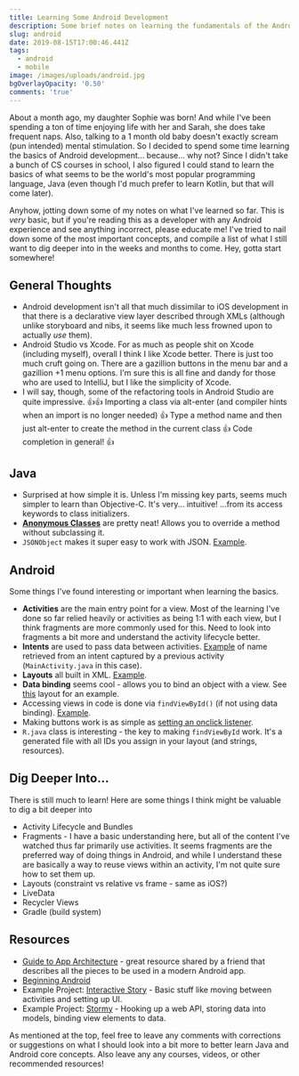 ```yaml
---
title: Learning Some Android Development
description: Some brief notes on learning the fundamentals of the Android platform.
slug: android
date: 2019-08-15T17:00:46.441Z
tags:
  - android
  - mobile
image: /images/uploads/android.jpg
bgOverlayOpacity: '0.50'
comments: 'true'
---
```

About a month ago, my daughter Sophie was born! And while I've been spending a ton of time enjoying life with her and Sarah, she does take frequent naps. Also, talking to a 1 month old baby doesn't exactly scream (pun intended) mental stimulation. So I decided to spend some time learning the basics of Android development... because... why not? Since I didn't take a bunch of CS courses in school, I also figured I could stand to learn the basics of what seems to be the world's most popular programming language, Java (even though I'd much prefer to learn Kotlin, but that will come later).

Anyhow, jotting down some of my notes on what I've learned so far. This is _very_ basic, but if you're reading this as a developer with any Android experience and see anything incorrect, please educate me! I've tried to nail down some of the most important concepts, and compile a list of what I still want to dig deeper into in the weeks and months to come. Hey, gotta start somewhere!

## General Thoughts

* Android development isn't all that much dissimilar to iOS development in that there is a declarative view layer described through XMLs (although unlike storyboard and nibs, it seems like much less frowned upon to actually _use_ them).
* Android Studio vs Xcode. For as much as people shit on Xcode (including myself), overall I think I like Xcode better. There is just too much cruft going on. There are a gazillion buttons in the menu bar and a gazillion +1 menu options. I'm sure this is all fine and dandy for those who are used to IntelliJ, but I like the simplicity of Xcode.
* I will say, though, some of the refactoring tools in Android Studio are quite impressive. 👍👍 Importing a class via alt-enter (and compiler hints when an import is no longer needed) 👍 Type a method name and then just alt-enter to create the method in the current class 👍 Code completion in general! 👍

## Java

* Surprised at how simple it is. Unless I'm missing key parts, seems much simpler to learn than Objective-C. It's very... intuitive! ...from its access keywords to class initializers.
* **[Anonymous Classes](https://docs.oracle.com/javase/tutorial/java/javaOO/anonymousclasses.html)** are pretty neat! Allows you to override a method without subclassing it.
* `JSONObject` makes it super easy to work with JSON. [Example](https://github.com/help-debug-examples/treehouse-stormy/blob/master/app/src/main/java/com/example/stormy/MainActivity.java#L98).

## Android

Some things I've found interesting or important when learning the basics.

* **Activities** are the main entry point for a view. Most of the learning I've done so far relied heavily or activities as being 1:1 with each view, but I think fragments are more commonly used for this. Need to look into fragments a bit more and understand the activity lifecycle better.
* **Intents** are used to pass data between activities. [Example](https://github.com/help-debug-examples/treehouse-interactiveStory/blob/master/app/src/main/java/com/example/interactivestory/ui/StoryActivity.java#L47) of name retrieved from an intent captured by a previous activity (`MainActivity.java` in this case).
* **Layouts** all built in XML. [Example](https://github.com/help-debug-examples/treehouse-interactiveStory/blob/master/app/src/main/res/layout/activity_main.xml).
* **Data binding** seems cool - allows you to bind an object with a view. See [this](https://github.com/help-debug-examples/treehouse-stormy/blob/master/app/src/main/res/layout/activity_main.xml) layout for an example.
* Accessing views in code is done via `findViewById()` (if not using data binding). [Example](https://github.com/help-debug-examples/treehouse-interactiveStory/blob/master/app/src/main/java/com/example/interactivestory/ui/StoryActivity.java#L42).
* Making buttons work is as simple as [setting an onclick listener](https://github.com/help-debug-examples/treehouse-interactiveStory/blob/master/app/src/main/java/com/example/interactivestory/ui/StoryActivity.java#L80).
* `R.java` class is interesting - the key to making `findViewById` work. It's a generated file with all IDs you assign in your layout (and strings, resources).

## Dig Deeper Into...

There is still much to learn! Here are some things I think might be valuable to dig a bit deeper into

* Activity Lifecycle and Bundles
* Fragments - I have a basic understanding here, but all of the content I've watched thus far primarily use activities. It seems fragments are the preferred way of doing things in Android, and while I understand these are basically a way to reuse views within an activity, I'm not quite sure how to set them up.
* Layouts (constraint vs relative vs frame - same as iOS?)
* LiveData
* Recycler Views
* Gradle (build system)

## Resources

* [Guide to App Architecture](https://developer.android.com/jetpack/docs/guide) - great resource shared by a friend that describes all the pieces to be used in a modern Android app.
* [Beginning Android](https://teamtreehouse.com/tracks/beginning-android)
* Example Project: [Interactive Story](https://github.com/help-debug-examples/treehouse-interactiveStory) - Basic stuff like moving between activities and setting up UI.
* Example Project: [Stormy](https://github.com/help-debug-examples/treehouse-stormy) - Hooking up a web API, storing data into models, binding view elements to data.

As mentioned at the top, feel free to leave any comments with corrections or suggestions on what I should look into a bit more to better learn Java and Android core concepts. Also leave any any courses, videos, or other recommended resources!
